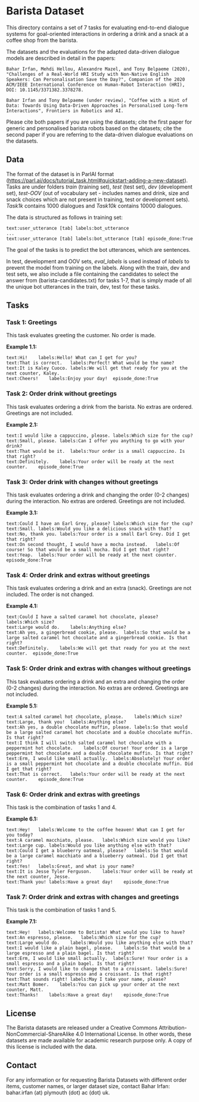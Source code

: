# Barista Dataset

This directory contains a set of 7 tasks for evaluating end-to-end dialogue systems for goal-oriented interactions in ordering a drink and a snack at a coffee shop from the barista.

The datasets and the evaluations for the adapted data-driven dialogue models are described in detail in the papers:

    Bahar Irfan, Mehdi Hellou, Alexandre Mazel, and Tony Belpaeme (2020), "Challenges of a Real-World HRI Study with Non-Native English Speakers: Can Personalisation Save the Day?", Companion of the 2020 ACM/IEEE International Conference on Human-Robot Interaction (HRI), DOI: 10.1145/3371382.3378278.

    Bahar Irfan and Tony Belpaeme (under review), "Coffee with a Hint of Data: Towards Using Data-Driven Approaches in Personalised Long-Term Interactions", Frontiers in Robotics and AI.

Please cite both papers if you are using the datasets; cite the first paper for generic and personalised barista robots based on the datasets; cite the second paper if you are referring to the data-driven dialogue evaluations on the datasets.

## Data

The format of the dataset is in ParlAI format (https://parl.ai/docs/tutorial_task.html#quickstart-adding-a-new-dataset). Tasks are under folders *train* (training set), *test* (test set), *dev* (development set), *test-OOV* (out of vocabulary set - includes names and drink, size and snack choices which are not present in training, test or development sets). *Task1k* contains 1000 dialogues and *Task10k* contains 10000 dialogues.

The data is structured as follows in training set:

```
text:user_utterance [tab] labels:bot_utterance
...
text:user_utterance [tab] labels:bot_utterance [tab] episode_done:True

```

The goal of the tasks is to predict the bot utterances, which are sentences.

In test, development and OOV sets, *eval_labels* is used instead of *labels* to prevent the model from training on the labels. Along with the train, dev and test sets, we also include a file containing the candidates to select the answer from (barista-candidates.txt) for tasks 1-7, that is simply made of all the unique bot utterances in the train, dev, test for these tasks.

## Tasks

### Task 1: Greetings

This task evaluates greeting the customer. No order is made.

**Example 1.1:**
```
text:Hi!	labels:Hello! What can I get for you?
text:That is correct.	labels:Perfect! What would be the name?
text:It is Kaley Cuoco.	labels:We will get that ready for you at the next counter, Kaley.
text:Cheers!	labels:Enjoy your day!  episode_done:True
```

### Task 2: Order drink without greetings

This task evaluates ordering a drink from the barista. No extras are ordered. Greetings are not included.

**Example 2.1:**
```
text:I would like a cappuccino, please. labels:Which size for the cup?
text:Small, please. labels:Can I offer you anything to go with your drink?
text:That would be it.	labels:Your order is a small cappuccino. Is that right?
text:Definitely.    labels:Your order will be ready at the next counter.    episode_done:True
```

### Task 3: Order drink with changes without greetings 

This task evaluates ordering a drink and changing the order (0-2 changes) during the interaction. No extras are ordered. Greetings are not included.

**Example 3.1:**
```
text:Could I have an Earl Grey, please?	labels:Which size for the cup?
text:Small.	labels:Would you like a delicious snack with that?
text:No, thank you.	labels:Your order is a small Earl Grey. Did I get that right?
text:On second thought, I would have a mocha instead.	labels:Of course! So that would be a small mocha. Did I get that right?
text:Yeap.	labels:Your order will be ready at the next counter.    episode_done:True
```

### Task 4: Order drink and extras without greetings

This task evaluates ordering a drink and an extra (snack). Greetings are not included. The order is not changed.

**Example 4.1:**
```
text:Could I have a salted caramel hot chocolate, please?	labels:Which size?
text:Large would do.	labels:Anything else?
text:Ah yes, a gingerbread cookie, please.	labels:So that would be a large salted caramel hot chocolate and a gingerbread cookie. Is that right?
text:Definitely.	labels:We will get that ready for you at the next counter.  episode_done:True
```

### Task 5: Order drink and extras with changes without greetings

This task evaluates ordering a drink and an extra and changing the order (0-2 changes) during the interaction. No extras are ordered. Greetings are not included.

**Example 5.1:**
```
text:A salted caramel hot chocolate, please.	labels:Which size?
text:Large, thank you!	labels:Anything else?
text:Ah yes, a double chocolate muffin, please.	labels:So that would be a large salted caramel hot chocolate and a double chocolate muffin. Is that right?
text:I think I will switch salted caramel hot chocolate with a peppermint hot chocolate.	labels:Of course! Your order is a large peppermint hot chocolate and a double chocolate muffin. Is that right?
text:Erm, I would like small actually.	labels:Absolutely! Your order is a small peppermint hot chocolate and a double chocolate muffin. Did I get that right?
text:That is correct.	labels:Your order will be ready at the next counter.    episode_done:True
```

### Task 6: Order drink and extras with greetings

This task is the combination of tasks 1 and 4.

**Example 6.1:**
```
text:Hey!	labels:Welcome to the coffee heaven! What can I get for you today?
text:A caramel macchiato, please.	labels:Which size would you like?
text:Large cup.	labels:Would you like anything else with that?
text:Could I get a blueberry oatmeal, please?	labels:So that would be a large caramel macchiato and a blueberry oatmeal. Did I get that right?
text:Yes!	labels:Great, and what is your name?
text:It is Jesse Tyler Ferguson.	labels:Your order will be ready at the next counter, Jesse.
text:Thank you! labels:Have a great day!    episode_done:True
```

### Task 7: Order drink and extras with changes and greetings

This task is the combination of tasks 1 and 5.

**Example 7.1:**
```
text:Hey!	labels:Welcome to Botista! What would you like to have?
text:An espresso, please.	labels:Which size for the cup?
text:Large would do.	labels:Would you like anything else with that?
text:I would like a plain bagel, please.	labels:So that would be a large espresso and a plain bagel. Is that right?
text:Erm, I would like small actually.	labels:Sure! Your order is a small espresso and a plain bagel. Is that right?
text:Sorry, I would like to change that to a croissant.	labels:Sure! Your order is a small espresso and a croissant. Is that right?
text:That sounds right!	labels:May I take your name, please?
text:Matt Bomer.	labels:You can pick up your order at the next counter, Matt.
text:Thanks!	labels:Have a great day!    episode_done:True
```

## License

The Barista datasets are released under a Creative Commons Attribution-NonCommercial-ShareAlike 4.0 International License. In other words, these datasets are made available for academic research purpose only. A copy of this license is included with the data.

## Contact

For any information or for requesting Barista Datasets with different order items, customer names, or larger dataset size, contact Bahar Irfan: bahar.irfan (at) plymouth (dot) ac (dot) uk.
